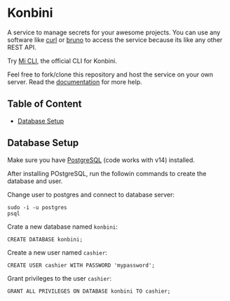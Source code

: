 # Konbini

A service to manage secrets for your awesome projects.
You can use any software like [curl](https://github.com/curl/curl)
or [bruno](https://github.com/usebruno/bruno) to access the service because its like any other
REST API.

Try [Mi CLI](https://github.com/juancwu/mi), the official CLI for Konbini.

Feel free to fork/clone this repository and host the service on your own server.
Read the [documentation](/.github/docs/DOCUMENTATION.md) for more help.

## Table of Content
- [Database Setup](#database-setup)

## Database Setup

Make sure you have [PostgreSQL](https://www.postgresql.org/download/) (code works with v14) installed.

After installing POstgreSQL, run the followin commands to create the database and user.

Change user to postgres and connect to database server:
```
sudo -i -u postgres
psql
```

Crate a new database named `konbini`:
```
CREATE DATABASE konbini;
```

Create a new user named `cashier`:
```
CREATE USER cashier WITH PASSWORD 'mypassword';
```

Grant privileges to the user `cashier`:
```
GRANT ALL PRIVILEGES ON DATABASE konbini TO cashier;
```
